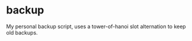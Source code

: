 backup
======

My personal backup script, uses a tower-of-hanoi slot alternation to keep old backups.
